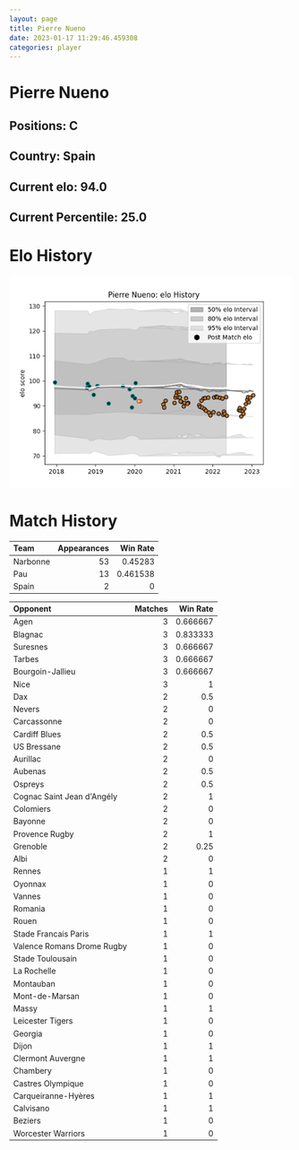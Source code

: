 ```yaml
---  
layout: page  
title: Pierre Nueno  
date: 2023-01-17 11:29:46.459308  
categories: player  
---
```

# Pierre Nueno

## Positions: C

## Country: Spain

## Current elo: 94.0

## Current Percentile: 25.0

# Elo History


![elo history](history_PierreNueno.png)
# Match History


| Team     |   Appearances |   Win Rate |
|:---------|--------------:|-----------:|
| Narbonne |            53 |   0.45283  |
| Pau      |            13 |   0.461538 |
| Spain    |             2 |   0        |

| Opponent                   |   Matches |   Win Rate |
|:---------------------------|----------:|-----------:|
| Agen                       |         3 |   0.666667 |
| Blagnac                    |         3 |   0.833333 |
| Suresnes                   |         3 |   0.666667 |
| Tarbes                     |         3 |   0.666667 |
| Bourgoin-Jallieu           |         3 |   0.666667 |
| Nice                       |         3 |   1        |
| Dax                        |         2 |   0.5      |
| Nevers                     |         2 |   0        |
| Carcassonne                |         2 |   0        |
| Cardiff Blues              |         2 |   0.5      |
| US Bressane                |         2 |   0.5      |
| Aurillac                   |         2 |   0        |
| Aubenas                    |         2 |   0.5      |
| Ospreys                    |         2 |   0.5      |
| Cognac Saint Jean d'Angély |         2 |   1        |
| Colomiers                  |         2 |   0        |
| Bayonne                    |         2 |   0        |
| Provence Rugby             |         2 |   1        |
| Grenoble                   |         2 |   0.25     |
| Albi                       |         2 |   0        |
| Rennes                     |         1 |   1        |
| Oyonnax                    |         1 |   0        |
| Vannes                     |         1 |   0        |
| Romania                    |         1 |   0        |
| Rouen                      |         1 |   0        |
| Stade Francais Paris       |         1 |   1        |
| Valence Romans Drome Rugby |         1 |   0        |
| Stade Toulousain           |         1 |   0        |
| La Rochelle                |         1 |   0        |
| Montauban                  |         1 |   0        |
| Mont-de-Marsan             |         1 |   0        |
| Massy                      |         1 |   1        |
| Leicester Tigers           |         1 |   0        |
| Georgia                    |         1 |   0        |
| Dijon                      |         1 |   1        |
| Clermont Auvergne          |         1 |   1        |
| Chambery                   |         1 |   0        |
| Castres Olympique          |         1 |   0        |
| Carqueiranne-Hyères        |         1 |   1        |
| Calvisano                  |         1 |   1        |
| Beziers                    |         1 |   0        |
| Worcester Warriors         |         1 |   0        |
